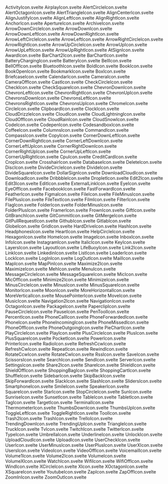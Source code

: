 ActivityIcon.svelte
AirplayIcon.svelte
AlertCircleIcon.svelte
AlertOctagonIcon.svelte
AlertTriangleIcon.svelte
AlignCenterIcon.svelte
AlignJustifyIcon.svelte
AlignLeftIcon.svelte
AlignRightIcon.svelte
AnchorIcon.svelte
ApertureIcon.svelte
ArchiveIcon.svelte
ArrowDownCircleIcon.svelte
ArrowDownIcon.svelte
ArrowDownLeftIcon.svelte
ArrowDownRightIcon.svelte
ArrowLeftCircleIcon.svelte
ArrowLeftIcon.svelte
ArrowRightCircleIcon.svelte
ArrowRightIcon.svelte
ArrowUpCircleIcon.svelte
ArrowUpIcon.svelte
ArrowUpLeftIcon.svelte
ArrowUpRightIcon.svelte
AtSignIcon.svelte
AwardIcon.svelte
BarChart2Icon.svelte
BarChartIcon.svelte
BatteryChargingIcon.svelte
BatteryIcon.svelte
BellIcon.svelte
BellOffIcon.svelte
BluetoothIcon.svelte
BoldIcon.svelte
BookIcon.svelte
BookOpenIcon.svelte
BookmarkIcon.svelte
BoxIcon.svelte
BriefcaseIcon.svelte
CalendarIcon.svelte
CameraIcon.svelte
CameraOffIcon.svelte
CastIcon.svelte
CheckCircleIcon.svelte
CheckIcon.svelte
CheckSquareIcon.svelte
ChevronDownIcon.svelte
ChevronLeftIcon.svelte
ChevronRightIcon.svelte
ChevronUpIcon.svelte
ChevronsDownIcon.svelte
ChevronsLeftIcon.svelte
ChevronsRightIcon.svelte
ChevronsUpIcon.svelte
ChromeIcon.svelte
CircleIcon.svelte
ClipboardIcon.svelte
ClockIcon.svelte
CloudDrizzleIcon.svelte
CloudIcon.svelte
CloudLightningIcon.svelte
CloudOffIcon.svelte
CloudRainIcon.svelte
CloudSnowIcon.svelte
CodeIcon.svelte
CodepenIcon.svelte
CodesandboxIcon.svelte
CoffeeIcon.svelte
ColumnsIcon.svelte
CommandIcon.svelte
CompassIcon.svelte
CopyIcon.svelte
CornerDownLeftIcon.svelte
CornerDownRightIcon.svelte
CornerLeftDownIcon.svelte
CornerLeftUpIcon.svelte
CornerRightDownIcon.svelte
CornerRightUpIcon.svelte
CornerUpLeftIcon.svelte
CornerUpRightIcon.svelte
CpuIcon.svelte
CreditCardIcon.svelte
CropIcon.svelte
CrosshairIcon.svelte
DatabaseIcon.svelte
DeleteIcon.svelte
DiscIcon.svelte
DivideCircleIcon.svelte
DivideIcon.svelte
DivideSquareIcon.svelte
DollarSignIcon.svelte
DownloadCloudIcon.svelte
DownloadIcon.svelte
DribbbleIcon.svelte
DropletIcon.svelte
Edit2Icon.svelte
Edit3Icon.svelte
EditIcon.svelte
ExternalLinkIcon.svelte
EyeIcon.svelte
EyeOffIcon.svelte
FacebookIcon.svelte
FastForwardIcon.svelte
FeatherIcon.svelte
FigmaIcon.svelte
FileIcon.svelte
FileMinusIcon.svelte
FilePlusIcon.svelte
FileTextIcon.svelte
FilmIcon.svelte
FilterIcon.svelte
FlagIcon.svelte
FolderIcon.svelte
FolderMinusIcon.svelte
FolderPlusIcon.svelte
FramerIcon.svelte
FrownIcon.svelte
GiftIcon.svelte
GitBranchIcon.svelte
GitCommitIcon.svelte
GitMergeIcon.svelte
GitPullRequestIcon.svelte
GithubIcon.svelte
GitlabIcon.svelte
GlobeIcon.svelte
GridIcon.svelte
HardDriveIcon.svelte
HashIcon.svelte
HeadphonesIcon.svelte
HeartIcon.svelte
HelpCircleIcon.svelte
HexagonIcon.svelte
HomeIcon.svelte
ImageIcon.svelte
InboxIcon.svelte
InfoIcon.svelte
InstagramIcon.svelte
ItalicIcon.svelte
KeyIcon.svelte
LayersIcon.svelte
LayoutIcon.svelte
LifeBuoyIcon.svelte
Link2Icon.svelte
LinkIcon.svelte
LinkedinIcon.svelte
ListIcon.svelte
LoaderIcon.svelte
LockIcon.svelte
LogInIcon.svelte
LogOutIcon.svelte
MailIcon.svelte
MapIcon.svelte
MapPinIcon.svelte
Maximize2Icon.svelte
MaximizeIcon.svelte
MehIcon.svelte
MenuIcon.svelte
MessageCircleIcon.svelte
MessageSquareIcon.svelte
MicIcon.svelte
MicOffIcon.svelte
Minimize2Icon.svelte
MinimizeIcon.svelte
MinusCircleIcon.svelte
MinusIcon.svelte
MinusSquareIcon.svelte
MonitorIcon.svelte
MoonIcon.svelte
MoreHorizontalIcon.svelte
MoreVerticalIcon.svelte
MousePointerIcon.svelte
MoveIcon.svelte
MusicIcon.svelte
Navigation2Icon.svelte
NavigationIcon.svelte
OctagonIcon.svelte
PackageIcon.svelte
PaperclipIcon.svelte
PauseCircleIcon.svelte
PauseIcon.svelte
PenToolIcon.svelte
PercentIcon.svelte
PhoneCallIcon.svelte
PhoneForwardedIcon.svelte
PhoneIcon.svelte
PhoneIncomingIcon.svelte
PhoneMissedIcon.svelte
PhoneOffIcon.svelte
PhoneOutgoingIcon.svelte
PieChartIcon.svelte
PlayCircleIcon.svelte
PlayIcon.svelte
PlusCircleIcon.svelte
PlusIcon.svelte
PlusSquareIcon.svelte
PocketIcon.svelte
PowerIcon.svelte
PrinterIcon.svelte
RadioIcon.svelte
RefreshCcwIcon.svelte
RefreshCwIcon.svelte
RepeatIcon.svelte
RewindIcon.svelte
RotateCcwIcon.svelte
RotateCwIcon.svelte
RssIcon.svelte
SaveIcon.svelte
ScissorsIcon.svelte
SearchIcon.svelte
SendIcon.svelte
ServerIcon.svelte
SettingsIcon.svelte
Share2Icon.svelte
ShareIcon.svelte
ShieldIcon.svelte
ShieldOffIcon.svelte
ShoppingBagIcon.svelte
ShoppingCartIcon.svelte
ShuffleIcon.svelte
SidebarIcon.svelte
SkipBackIcon.svelte
SkipForwardIcon.svelte
SlackIcon.svelte
SlashIcon.svelte
SlidersIcon.svelte
SmartphoneIcon.svelte
SmileIcon.svelte
SpeakerIcon.svelte
SquareIcon.svelte
StarIcon.svelte
StopCircleIcon.svelte
SunIcon.svelte
SunriseIcon.svelte
SunsetIcon.svelte
TableIcon.svelte
TabletIcon.svelte
TagIcon.svelte
TargetIcon.svelte
TerminalIcon.svelte
ThermometerIcon.svelte
ThumbsDownIcon.svelte
ThumbsUpIcon.svelte
ToggleLeftIcon.svelte
ToggleRightIcon.svelte
ToolIcon.svelte
Trash2Icon.svelte
TrashIcon.svelte
TrelloIcon.svelte
TrendingDownIcon.svelte
TrendingUpIcon.svelte
TriangleIcon.svelte
TruckIcon.svelte
TvIcon.svelte
TwitchIcon.svelte
TwitterIcon.svelte
TypeIcon.svelte
UmbrellaIcon.svelte
UnderlineIcon.svelte
UnlockIcon.svelte
UploadCloudIcon.svelte
UploadIcon.svelte
UserCheckIcon.svelte
UserIcon.svelte
UserMinusIcon.svelte
UserPlusIcon.svelte
UserXIcon.svelte
UsersIcon.svelte
VideoIcon.svelte
VideoOffIcon.svelte
VoicemailIcon.svelte
Volume1Icon.svelte
Volume2Icon.svelte
VolumeIcon.svelte
VolumeXIcon.svelte
WatchIcon.svelte
WifiIcon.svelte
WifiOffIcon.svelte
WindIcon.svelte
XCircleIcon.svelte
XIcon.svelte
XOctagonIcon.svelte
XSquareIcon.svelte
YoutubeIcon.svelte
ZapIcon.svelte
ZapOffIcon.svelte
ZoomInIcon.svelte
ZoomOutIcon.svelte